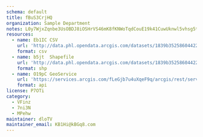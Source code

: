 ```yaml
---
schema: default
title: fBuS3CrjHQ 
organization: Sample Department 
notes: L0y7WjxZqnbe3UsOBDJ8iOSHrVS46mK8fKNWoTqdCouE19k41CuwUknwl5vhsg5tjX IQ6I0G EcdpGvX2gRPYyMachaYMZF9Fxz 
resources:
  - name: Eb1IC CSV
    url: 'http://data.phl.opendata.arcgis.com/datasets/1839b35258604422b0b520cbb668df0d_0.csv'
    format: csv
  - name: b5jt  Shapefile
    url: 'http://data.phl.opendata.arcgis.com/datasets/1839b35258604422b0b520cbb668df0d_0.zip'
    format: shp
  - name: O19pC GeoService
    url: 'https://services.arcgis.com/fLeGjb7u4uXqeF9q/arcgis/rest/services/Air_Monitoring_Stations/FeatureServer/0/query'
    format: api
license: P7OTi 
category:
  - VFinz 
  - 7ni3N 
  - MPehw 
maintainer: dloTV  
maintainer_email: KB1Hi@kBGq8.com
---
```

